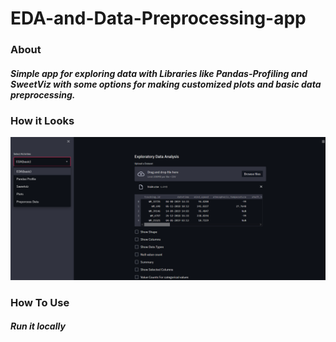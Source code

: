 # EDA-and-Data-Preprocessing-app

### **About**
##### Simple app for exploring data with Libraries like Pandas-Profiling and SweetViz with some options for making customized plots and basic data preprocessing.   
   



### **How it Looks**
![The First Page of app](https://raw.githubusercontent.com/kartikay-99k/EDA-and-Data-Preprocessing-app/main/Screenshot%202021-06-16%20180914.png "Starting Page after uploading dataset")    




### **How To Use**
##### Run it locally 
